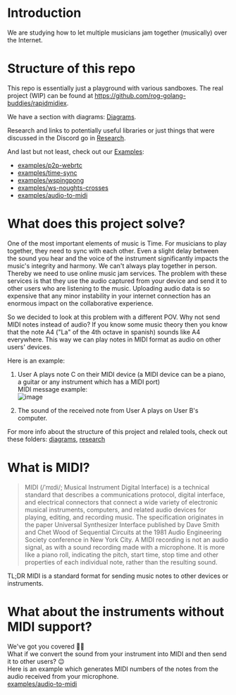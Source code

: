 # Introduction

We are studying how to let multiple musicians jam together (musically) over the Internet.

# Structure of this repo

This repo is essentially just a playground with various sandboxes.
The real project (WIP) can be found at https://github.com/rog-golang-buddies/rapidmidiex.

We have a section with diagrams: [Diagrams](docs/diagrams/README.md).

Research and links to potentially useful libraries or just things that were discussed in the Discord go in [Research](docs/research/README.md).

And last but not least, check out our [Examples](examples/):

- [examples/p2p-webrtc](examples/p2p-webrtc/)
- [examples/time-sync](examples/time-sync/)
- [examples/wspingpong](examples/wspingpong/)
- [examples/ws-noughts-crosses](examples/ws-noughts-crosses)
- [examples/audio-to-midi](examples/audio-to-midi)

# What does this project solve?

One of the most important elements of music is Time. For musicians to play together, they need to sync with each other. Even a slight delay between the sound you hear and the voice of the instrument significantly impacts the music's integrity and harmony. 
We can't always play together in person. Thereby we need to use online music jam services. The problem with these services is that they use the audio captured from your device and send it to other users who are listening to the music. Uploading audio data is so expensive that any minor instability in your internet connection has an enormous impact on the collaborative experience.

So we decided to look at this problem with a different POV. Why not send MIDI notes instead of audio? If you know some music theory then you know that the note A4 ("La" of the 4th octave in spanish) sounds like A4 everywhere. This way we can play notes in MIDI format as audio on other users' devices.

Here is an example:

1. User A plays note C on their MIDI device (a MIDI device can be a piano, a guitar or any instrument which has a MIDI port)<br/>
  MIDI message example:<br/>
  ![image](https://user-images.githubusercontent.com/62774242/180223617-8b22f9c2-8b2c-45d7-9475-a18b21ab67dc.png)

2. The sound of the received note from User A plays on User B's computer.

For more info about the structure of this project and relaled tools, check out these folders: [diagrams](https://github.com/rog-golang-buddies/realtime-midi/tree/main/docs/diagrams), [research](https://github.com/rog-golang-buddies/realtime-midi/tree/main/docs/research)

# What is MIDI?
> MIDI (/ˈmɪdi/; Musical Instrument Digital Interface) is a technical standard that describes a communications protocol, digital interface, and electrical connectors that connect a wide variety of electronic musical instruments, computers, and related audio devices for playing, editing, and recording music.  The specification originates in the paper Universal Synthesizer Interface published by Dave Smith and Chet Wood of Sequential Circuits at the 1981 Audio Engineering Society conference in New York City. A MIDI recording is not an audio signal, as with a sound recording made with a microphone. It is more like a piano roll, indicating the pitch, start time, stop time and other properties of each individual note, rather than the resulting sound.

TL;DR
MIDI is a standard format for sending music notes to other devices or instruments.

# What about the instruments without MIDI support?
We've got you covered 🥳🎉<br/>
What if we convert the sound from your instrument into MIDI and then send it to other users? 😉<br/>
Here is an example which generates MIDI numbers of the notes from the audio received from your microphone.<br/>
[examples/audio-to-midi](examples/audio-to-midi)
